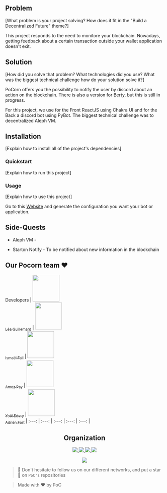 ## Problem

[What problem is your project solving? How does it fit in the "Build a Decentralized Future" theme?]

This project responds to the need to monitore your blockchain.
Nowadays, getting feedback about a certain transaction outside your wallet application doesn't exit.
## Solution

[How did you solve that problem? What technologies did you use? What was the biggest technical challenge how do your solution solve it?]

PoCorn offers you the possibility to notify the user by discord about an action on the blockchain.
There is also a version for Berty, but this is still in progress.

For this project, we use for the Front ReactJS using Chakra UI and for the Back a discord bot using PyBot.
The biggest technical challenge was to decentralized Aleph VM.
## Installation

[Explain how to install all of the project's dependencies]

### Quickstart

[Explain how to run this project]

### Usage

[Explain how to use this project]

Go to this [Website](https://cool-sherbet-c51568.netlify.app/) and generate the configuration you want your bot or application.

## Side-Quests

- Aleph VM -

- Starton Notify - To be notified about new information in the blockchain

## Our Pocorn team :heart:

Developers
| [<img src="https://github.com/Steci.png?size=85" width=85><br><sub>Léa Guillemard</sub>](https://github.com/Steci) | [<img src="https://github.com/Doozers.png?size=85" width=85><br><sub>Ismaël Fall</sub>](https://github.com/Doozers) | [<img src="https://github.com/AmozPay.png?size=85" width=85><br><sub>Amoz Pay</sub>](https://github.com/AmozPay) | [<img src="https://github.com/ThisisYoYoDev.png?size=85" width=85><br><sub>Yoël Edery</sub>](https://github.com/ThisisYoYoDev) | [<img src="https://github.com/adrienfort.png?size=85" width=85><br><sub>Adrien Fort</sub>](https://github.com/adrienfort)
| :---: | :---: | :---: | :---: | :---: |

<h2 align=center>
Organization
</h2>

<p align='center'>
    <a href="https://www.linkedin.com/company/pocinnovation/mycompany/">
        <img src="https://img.shields.io/badge/LinkedIn-0077B5?style=for-the-badge&logo=linkedin&logoColor=white">
    </a>
    <a href="https://www.instagram.com/pocinnovation/">
        <img src="https://img.shields.io/badge/Instagram-E4405F?style=for-the-badge&logo=instagram&logoColor=white">
    </a>
    <a href="https://twitter.com/PoCInnovation">
        <img src="https://img.shields.io/badge/Twitter-1DA1F2?style=for-the-badge&logo=twitter&logoColor=white">
    </a>
    <a href="https://discord.com/invite/Yqq2ADGDS7">
        <img src="https://img.shields.io/badge/Discord-7289DA?style=for-the-badge&logo=discord&logoColor=white">
    </a>
</p>
<p align=center>
    <a href="https://www.poc-innovation.fr/">
        <img src="https://img.shields.io/badge/WebSite-1a2b6d?style=for-the-badge&logo=GitHub Sponsors&logoColor=white">
    </a>
</p>

> 🚀 Don't hesitate to follow us on our different networks, and put a star 🌟 on `PoC's` repositories

> Made with :heart: by PoC